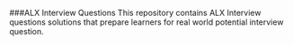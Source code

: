 ###ALX Interview Questions
This repository contains ALX Interview questions solutions that prepare learners for real world potential interview question.
